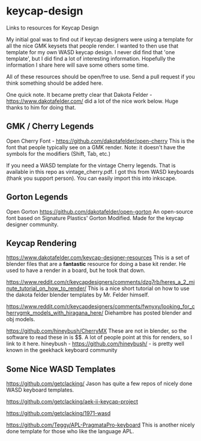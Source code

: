 # keycap-design
Links to resources for Keycap Design


My initial goal was to find out if keycap designers were using a template for all the nice GMK keysets that people render.
I wanted to then use that template for my own WASD keycap design. I never did find that 'one template', but I did find a lot of
interesting information. Hopefully the information I share here will save some others some time.

All of these resources should be open/free to use. Send a pull request if you think something should be added here.

One quick note. It became pretty clear that Dakota Felder - https://www.dakotafelder.com/ did a lot of the nice work below.
Huge thanks to him for doing that.

## GMK / Cherry Legends

Open Cherry Font - https://github.com/dakotafelder/open-cherry
This is the font that people typically see on a GMK render.
Note: it doesn't have the symbols for the modifiers (Shift, Tab, etc.)

If you need a WASD template for the vintage Cherry legends. That is available in this repo as
vintage_cherry.pdf. I got this from WASD keyboards (thank you support person). You can easily import this into inkscape.

## Gorton Legends

Open Gorton https://github.com/dakotafelder/open-gorton
An open-source font based on Signature Plastics' Gorton Modified. Made for the keycap designer community.


## Keycap Rendering

https://www.dakotafelder.com/keycap-designer-resources
This is a set of blender files that are a **fantastic** resource for doing a base kit render.
He used to have a render in a board, but he took that down.

https://www.reddit.com/r/keycapdesigners/comments/dzg7rb/heres_a_2_minute_tutorial_on_how_to_render/
This is a nice short tutorial on how to use the dakota felder blender templates by Mr. Felder himself.

https://www.reddit.com/r/keycapdesigners/comments/fwnyxy/looking_for_cherrygmk_models_with_hiragana_here/
Diehambre has posted blender and obj models.

https://github.com/hineybush/CherryMX
These are not in blender, so the software
to read these in is $$. A lot of people point at this for renders, so I link to it here.
hineybush - https://github.com/hineybush/ - is pretty well known in the geekhack keyboard community

## Some Nice WASD Templates

https://github.com/getclacking/
Jason has quite a few repos of nicely done WASD keyboard templates.

https://github.com/getclacking/aek-ii-keycap-project

https://github.com/getclacking/1971-wasd

https://github.com/Teggy/APL-PragmataPro-keyboard
This is another nicely done template for those who like the language APL.



